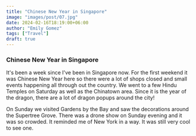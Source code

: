 ```yaml
---
title: "Chinese New Year in Singapore"
image: "images/post/07.jpg"
date: 2024-02-16T18:19:00+06:00
author: "Emily Gomez"
tags: ["Travel"]
draft: true
---
```


### Chinese New Year in Singapore
It's been a week since I've been in Singapore now. For the first weekend it was Chinese New Year here so there were a lot of shops closed and small events happening all through out the country. We went to a few Hindu Temples on Saturday as well as the Chinatown area. Since it is the year of the dragon, there are a lot of dragon popups around the city!



On Sunday we visited Gardens by the Bay and saw the decorations around the Supertree Grove. There was a drone show on Sunday evening and it was so crowded. It reminded me of New York in a way. It was still very cool to see one.
